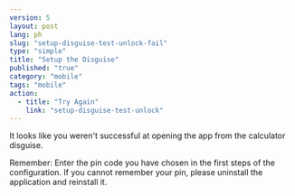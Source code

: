 ```yaml
---
version: 5
layout: post
lang: ph
slug: "setup-disguise-test-unlock-fail"
type: "simple"
title: "Setup the Disguise"
published: "true"
category: "mobile"
tags: "mobile"
action: 
  - title: "Try Again"
    link: "setup-disguise-test-unlock"
---
```


It looks like you weren't successful at opening the app from the calculator disguise.

Remember: Enter the pin code you have chosen in the first steps of the configuration. If you cannot remember your pin, please uninstall the application and reinstall it. 

